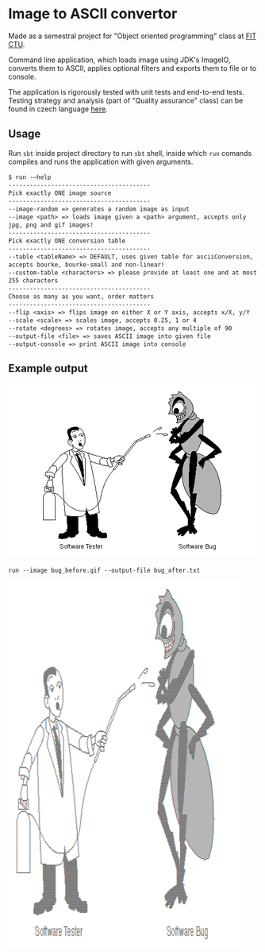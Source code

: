 # Image to ASCII convertor

Made as a semestral project for "Object oriented programming" class at [FIT CTU](https://fit.cvut.cz/cs). 

Command line application, which loads image using JDK's ImageIO, converts them to ASCII, applies optional filters and exports them to file or to console.

The application is rigorously tested with unit tests and end-to-end tests. Testing strategy and analysis (part of "Quality assurance" class) can be found in czech language [here](docs/test_analysis.pdf).

## Usage

Run `sbt` inside project directory to run `sbt` shell, inside which `run` comands compiles and runs the application with given arguments.

```
$ run -—help
----------------------------------------
Pick exactly ONE image source
----------------------------------------
--image-random => generates a random image as input
--image <path> => loads image given a <path> argument, accepts only jpg, png and gif images!
----------------------------------------
Pick exactly ONE conversion table
----------------------------------------
--table <tableName> => DEFAULT, uses given table for asciiConversion, accepts bourke, bourke-small and non-linear!
--custom-table <characters> => please provide at least one and at most 255 characters
----------------------------------------
Choose as many as you want, order matters
----------------------------------------
--flip <axis> => flips image on either X or Y axis, accepts x/X, y/Y
--scale <scale> => scales image, accepts 0.25, 1 or 4
--rotate <degrees> => rotates image, accepts any multiple of 90
--output-file <file> => saves ASCII image into given file
--output-console => print ASCII image into console
```

## Example output

![Bug image before](screenshots/bug_before.gif)

```
run --image bug_before.gif --output-file bug_after.txt
```

![Bug image after](screenshots/bug_after.PNG)


